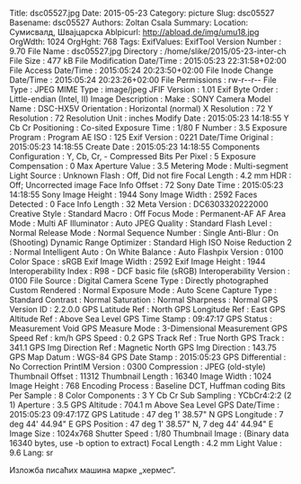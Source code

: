 Title: dsc05527.jpg
Date: 2015-05-23
Category: picture
Slug: dsc05527
Basename: dsc05527
Authors: Zoltan Csala
Summary:
Location: Сумисвалд, Швајцарска
Ablpicurl: http://abload.de/img/umu18.jpg
OrgWdth: 1024
OrgHght: 768
Tags:
ExifValues: ExifTool Version Number : 9.70
            File Name : dsc05527.jpg
            Directory : /home/slike/2015/05-23-inter-ch
            File Size : 477 kB
            File Modification Date/Time : 2015:05:23 22:31:58+02:00
            File Access Date/Time : 2015:05:24 20:23:50+02:00
            File Inode Change Date/Time : 2015:05:24 20:23:26+02:00
            File Permissions : rw-r--r--
            File Type : JPEG
            MIME Type : image/jpeg
            JFIF Version : 1.01
            Exif Byte Order : Little-endian (Intel, II)
            Image Description :
            Make : SONY
            Camera Model Name : DSC-HX5V
            Orientation : Horizontal (normal)
            X Resolution : 72
            Y Resolution : 72
            Resolution Unit : inches
            Modify Date : 2015:05:23 14:18:55
            Y Cb Cr Positioning : Co-sited
            Exposure Time : 1/80
            F Number : 3.5
            Exposure Program : Program AE
            ISO : 125
            Exif Version : 0221
            Date/Time Original : 2015:05:23 14:18:55
            Create Date : 2015:05:23 14:18:55
            Components Configuration : Y, Cb, Cr, -
            Compressed Bits Per Pixel : 5
            Exposure Compensation : 0
            Max Aperture Value : 3.5
            Metering Mode : Multi-segment
            Light Source : Unknown
            Flash : Off, Did not fire
            Focal Length : 4.2 mm
            HDR : Off; Uncorrected image
            Face Info Offset : 72
            Sony Date Time : 2015:05:23 14:18:55
            Sony Image Height : 1944
            Sony Image Width : 2592
            Faces Detected : 0
            Face Info Length : 32
            Meta Version : DC6303320222000
            Creative Style : Standard
            Macro : Off
            Focus Mode : Permanent-AF
            AF Area Mode : Multi
            AF Illuminator : Auto
            JPEG Quality : Standard
            Flash Level : Normal
            Release Mode : Normal
            Sequence Number : Single
            Anti-Blur : On (Shooting)
            Dynamic Range Optimizer : Standard
            High ISO Noise Reduction 2 : Normal
            Intelligent Auto : On
            White Balance : Auto
            Flashpix Version : 0100
            Color Space : sRGB
            Exif Image Width : 2592
            Exif Image Height : 1944
            Interoperability Index : R98 - DCF basic file (sRGB)
            Interoperability Version : 0100
            File Source : Digital Camera
            Scene Type : Directly photographed
            Custom Rendered : Normal
            Exposure Mode : Auto
            Scene Capture Type : Standard
            Contrast : Normal
            Saturation : Normal
            Sharpness : Normal
            GPS Version ID : 2.2.0.0
            GPS Latitude Ref : North
            GPS Longitude Ref : East
            GPS Altitude Ref : Above Sea Level
            GPS Time Stamp : 09:47:17
            GPS Status : Measurement Void
            GPS Measure Mode : 3-Dimensional Measurement
            GPS Speed Ref : km/h
            GPS Speed : 0.2
            GPS Track Ref : True North
            GPS Track : 341.1
            GPS Img Direction Ref : Magnetic North
            GPS Img Direction : 143.75
            GPS Map Datum : WGS-84
            GPS Date Stamp : 2015:05:23
            GPS Differential : No Correction
            PrintIM Version : 0300
            Compression : JPEG (old-style)
            Thumbnail Offset : 11312
            Thumbnail Length : 16340
            Image Width : 1024
            Image Height : 768
            Encoding Process : Baseline DCT, Huffman coding
            Bits Per Sample : 8
            Color Components : 3
            Y Cb Cr Sub Sampling : YCbCr4:2:2 (2 1)
            Aperture : 3.5
            GPS Altitude : 704.1 m Above Sea Level
            GPS Date/Time : 2015:05:23 09:47:17Z
            GPS Latitude : 47 deg 1' 38.57" N
            GPS Longitude : 7 deg 44' 44.94" E
            GPS Position : 47 deg 1' 38.57" N, 7 deg 44' 44.94" E
            Image Size : 1024x768
            Shutter Speed : 1/80
            Thumbnail Image : (Binary data 16340 bytes, use -b option to extract)
            Focal Length : 4.2 mm
            Light Value : 9.6
Lang: sr

Изложба писаћих машина марке „хермес“.
